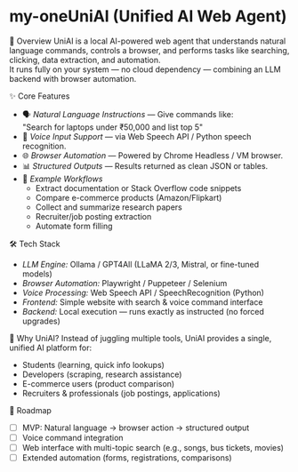 # my-oneUniAI (Unified AI Web Agent)

🚀 Overview
UniAI is a local AI-powered web agent that understands natural language commands, controls a browser, and performs tasks like searching, clicking, data extraction, and automation.  
It runs fully on your system — no cloud dependency — combining an LLM backend with browser automation.

✨ Core Features
- 🗣 *Natural Language Instructions* — Give commands like:  
  "Search for laptops under ₹50,000 and list top 5"  
- 🎤 *Voice Input Support* — via Web Speech API / Python speech recognition.  
- 🌐 *Browser Automation* — Powered by Chrome Headless / VM browser.  
- 📊 *Structured Outputs* — Results returned as clean JSON or tables.  
- 📄 *Example Workflows*  
  - Extract documentation or Stack Overflow code snippets  
  - Compare e-commerce products (Amazon/Flipkart)  
  - Collect and summarize research papers  
  - Recruiter/job posting extraction  
  - Automate form filling  

 🛠 Tech Stack
- *LLM Engine:* Ollama / GPT4All (LLaMA 2/3, Mistral, or fine-tuned models)  
- *Browser Automation:* Playwright / Puppeteer / Selenium  
- *Voice Processing:* Web Speech API / SpeechRecognition (Python)  
- *Frontend:* Simple website with search & voice command interface  
- *Backend:* Local execution — runs exactly as instructed (no forced upgrades)  

 🎯 Why UniAI?
Instead of juggling multiple tools, UniAI provides a single, unified AI platform for:  
- Students (learning, quick info lookups)  
- Developers (scraping, research assistance)  
- E-commerce users (product comparison)  
- Recruiters & professionals (job postings, applications)  

 📌 Roadmap
- [ ] MVP: Natural language → browser action → structured output  
- [ ] Voice command integration  
- [ ] Web interface with multi-topic search (e.g., songs, bus tickets, movies)  
- [ ] Extended automation (forms, registrations, comparisons)  
